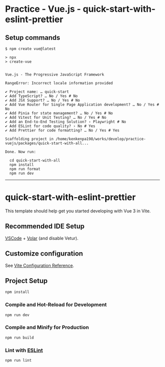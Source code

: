 # Practice - Vue.js - quick-start-with-eslint-prettier

## Setup commands

```shell
$ npm create vue@latest

> npx
> create-vue


Vue.js - The Progressive JavaScript Framework

RangeError: Incorrect locale information provided

✔ Project name: … quick-start
✔ Add TypeScript? … No / Yes # No
✔ Add JSX Support? … No / Yes # No
✔ Add Vue Router for Single Page Application development? … No / Yes # No
✔ Add Pinia for state management? … No / Yes # No
✔ Add Vitest for Unit Testing? … No / Yes # No
✔ Add an End-to-End Testing Solution? › Playwright # No
✔ Add ESLint for code quality? › No # Yes
✔ Add Prettier for code formatting? … No / Yes # Yes

Scaffolding project in /home/kenkenpa198/works/develop/practice-vuejs/packages/quick-start-with-all...

Done. Now run:

  cd quick-start-with-all
  npm install
  npm run format
  npm run dev
```

---

# quick-start-with-eslint-prettier

This template should help get you started developing with Vue 3 in Vite.

## Recommended IDE Setup

[VSCode](https://code.visualstudio.com/) + [Volar](https://marketplace.visualstudio.com/items?itemName=Vue.volar) (and disable Vetur).

## Customize configuration

See [Vite Configuration Reference](https://vite.dev/config/).

## Project Setup

```sh
npm install
```

### Compile and Hot-Reload for Development

```sh
npm run dev
```

### Compile and Minify for Production

```sh
npm run build
```

### Lint with [ESLint](https://eslint.org/)

```sh
npm run lint
```
